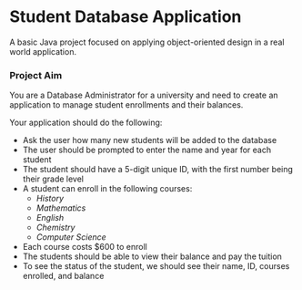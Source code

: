 # Student Database Application
A basic Java project focused on applying object-oriented design in a real world application.

### Project Aim
You are a Database Administrator for a university and need to create an application to manage student enrollments and their balances.

Your application should do the following:
- Ask the user how many new students will be added to the database
- The user should be prompted to enter the name and year for each student
- The student should have a 5-digit unique ID, with the first number being their grade level
- A student can enroll in the following courses: 
  - *History*
  - *Mathematics*
  - *English*
  - *Chemistry*
  - *Computer Science*
- Each course costs $600 to enroll
- The students should be able to view their balance and pay the tuition
- To see the status of the student, we should see their name, ID, courses enrolled, and balance

